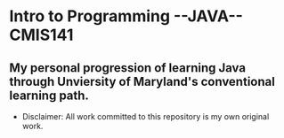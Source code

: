 # Intro to Programming --JAVA-- CMIS141

## My personal progression of learning Java through Unviersity of Maryland's conventional learning path.

+ Disclaimer: All work committed to this repository is my own original work.
